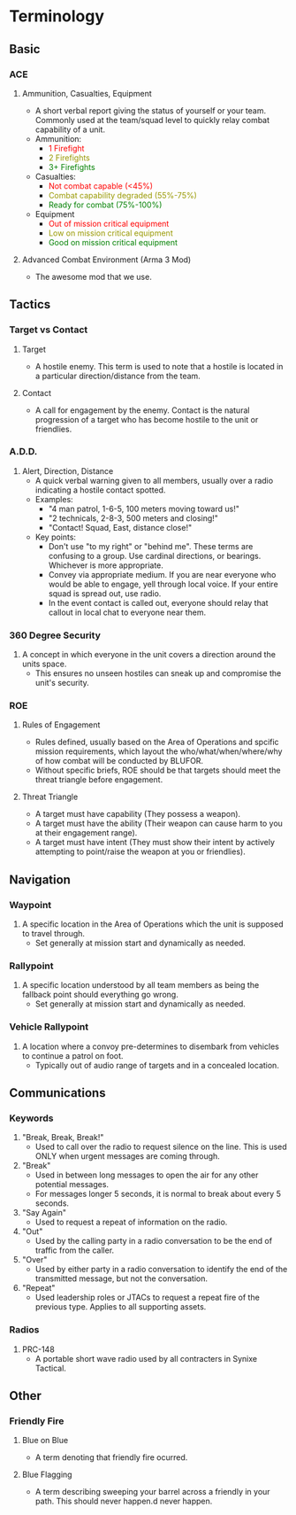 # Terminology

## Basic

### ACE

1. Ammunition, Casualties, Equipment  
    - A short verbal report giving the status of yourself or your team. Commonly used at the team/squad level to quickly relay combat capability of a unit. 
    - Ammunition:
        - <span style="color:red">1 Firefight</span>
        - <span style="color:#999900">2 Firefights</span>
        - <span style="color:green">3+ Firefights</span>
    - Casualties:
        - <span style="color:red">Not combat capable (<45%)</span>
        - <span style="color:#999900">Combat capability degraded (55%-75%)</span>
        - <span style="color:green">Ready for combat (75%-100%)</span>
    - Equipment
        - <span style="color:red">Out of mission critical equipment</span>
        - <span style="color:#999900">Low on mission critical equipment</span>
        - <span style="color:green">Good on mission critical equipment</span>

2. Advanced Combat Environment (Arma 3 Mod)
    - The awesome mod that we use.




## Tactics

### Target vs Contact 
1. Target 
    - A hostile enemy. This term is used to note that a hostile is located in a particular direction/distance from the team.

2. Contact 
    - A call for engagement by the enemy. Contact is the natural progression of a target who has become hostile to the unit or friendlies. 

### A.D.D.
1. Alert, Direction, Distance
    - A quick verbal warning given to all members, usually over a radio indicating a hostile contact spotted. 
    - Examples:
        - "4 man patrol, 1-6-5, 100 meters moving toward us!"
        - "2 technicals, 2-8-3, 500 meters and closing!"
        - "Contact! Squad, East, distance close!" 
    - Key points:
        - Don't use "to my right" or "behind me". These terms are confusing to a group. Use cardinal directions, or bearings. Whichever is more appropriate. 
        - Convey via appropriate medium. If you are near everyone who would be able to engage, yell through local voice. If your entire squad is spread out, use radio.
        - In the event contact is called out, everyone should relay that callout in local chat to everyone near them. 

### 360 Degree Security 
1. A concept in which everyone in the unit covers a direction around the units space.
    - This ensures no unseen hostiles can sneak up and compromise the unit's security.

### ROE 
1. Rules of Engagement 
    - Rules defined, usually based on the Area of Operations and spcific mission requirements, which layout the who/what/when/where/why of how combat will be conducted by BLUFOR. 
    - Without specific briefs, ROE should be that targets should meet the threat triangle before engagement.

2. Threat Triangle 
    - A target must have capability (They possess a weapon).
    - A target must have the ability (Their weapon can cause harm to you at their engagement range).
    - A target must have intent (They must show their intent by actively attempting to point/raise the weapon at you or friendlies).

## Navigation

### Waypoint
1. A specific location in the Area of Operations which the unit is supposed to travel through. 
    - Set generally at mission start and dynamically as needed. 

### Rallypoint
1. A specific location understood by all team members as being the fallback point should everything go wrong. 
    - Set generally at mission start and dynamically as needed.

### Vehicle Rallypoint
1. A location where a convoy pre-determines to disembark from vehicles to continue a patrol on foot.
    - Typically out of audio range of targets and in a concealed location. 

## Communications

### Keywords
1. "Break, Break, Break!"
    - Used to call over the radio to request silence on the line. This is used ONLY when urgent messages are coming through.
2. "Break"
    - Used in between long messages to open the air for any other potential messages.
    - For messages longer 5 seconds, it is normal to break about every 5 seconds.
3. "Say Again"
    - Used to request a repeat of information on the radio.
4. "Out"
    - Used by the calling party in a radio conversation to be the end of traffic from the caller.
5. "Over"
    - Used by either party in a radio conversation to identify the end of the transmitted message, but not the conversation.
6. "Repeat" 
    - Used leadership roles or JTACs to request a repeat fire of the previous type. Applies to all supporting assets.

### Radios
1. PRC-148 
    - A portable short wave radio used by all contracters in Synixe Tactical.

## Other 

### Friendly Fire
1. Blue on Blue 
    - A term denoting that friendly fire ocurred. 

2. Blue Flagging 
    - A term describing sweeping your barrel across a friendly in your path. This should never happen.d never happen.